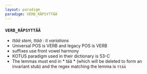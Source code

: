 ```yaml
---
layout: paradigm
paradigm: VERB_RÄPSYTTÄÄ
---
```

### ` VERB_RÄPSYTTÄÄ `

* _ttää stem, ttää : ti variations_
* Universal POS is VERB and legacy POS is VERB
* suffixes use front vowel harmony
* KOTUS paradigm used in their dictionary is 53-C
* The lemmas must end in * tää * (which will be deleted to form an invariant stub) and the regex matching the lemma is ` ttää `
